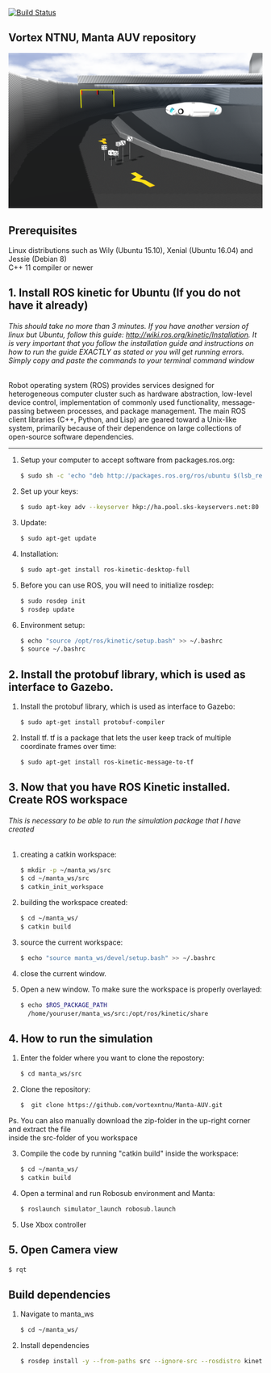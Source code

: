 [![Build Status](https://travis-ci.com/vortexntnu/manta-auv.svg?branch=master)](https://travis-ci.com/vortexntnu/manta-auv)
## Vortex NTNU, Manta AUV repository

![MANTA](manta_underwater_robosub.png)

## Prerequisites

Linux distributions such as Wily (Ubuntu 15.10), Xenial (Ubuntu 16.04) and Jessie (Debian 8)<br />
C++ 11 compiler or newer


## 1. Install ROS kinetic for Ubuntu (If you do not have it already) ##

###### This should take no more than 3 minutes. If you have another version of linux but Ubuntu, follow this guide: http://wiki.ros.org/kinetic/Installation. It is very important that you follow the installation guide and instructions on how to run the guide EXACTLY as stated or you will get running errors. Simply copy and paste the commands to your terminal command window ######

Robot operating system (ROS) provides services designed for heterogeneous computer cluster such as hardware abstraction, low-level device control, implementation of commonly used functionality, message-passing between processes, and package management. The main ROS client libraries (C++, Python, and Lisp) are geared toward a Unix-like system, primarily because of their dependence on large collections of open-source software dependencies.


-------------------------

1. Setup your computer to accept software from packages.ros.org:
	```bash
	$ sudo sh -c 'echo "deb http://packages.ros.org/ros/ubuntu $(lsb_release -sc) main" > /etc/apt/sources.list.d/ros-latest.list'
	```

2. Set up your keys:
	```bash
	$ sudo apt-key adv --keyserver hkp://ha.pool.sks-keyservers.net:80 --recv-key 421C365BD9FF1F717815A3895523BAEEB01FA116
	```

3. Update:
	```bash
	$ sudo apt-get update
	```

4. Installation:
	```bash
	$ sudo apt-get install ros-kinetic-desktop-full
	```

5. Before you can use ROS, you will need to initialize rosdep:
	```bash
	$ sudo rosdep init
	$ rosdep update
	```


6. Environment setup:
	```bash
	$ echo "source /opt/ros/kinetic/setup.bash" >> ~/.bashrc
	$ source ~/.bashrc
	```

## 2. Install the protobuf library, which is used as interface to Gazebo. ##

1. Install the protobuf library, which is used as interface to Gazebo:
	```bash
	$ sudo apt-get install protobuf-compiler
	```

2. Install tf. tf is a package that lets the user keep track of multiple coordinate frames over time:
	```bash
	$ sudo apt-get install ros-kinetic-message-to-tf
	```

## 3. Now that you have ROS Kinetic installed. Create ROS workspace ##
###### This is necessary to be able to run the simulation package that I have created

1. creating a catkin workspace:
	```bash
	$ mkdir -p ~/manta_ws/src
	$ cd ~/manta_ws/src
	$ catkin_init_workspace
	```

2. building the workspace created:
	```bash
	$ cd ~/manta_ws/
	$ catkin build
	```

3. source the current workspace:
	```bash
	$ echo "source manta_ws/devel/setup.bash" >> ~/.bashrc
	```

3. close the current window.

4. Open a new window. To make sure the workspace is properly overlayed:
	```bash
	$ echo $ROS_PACKAGE_PATH
	  /home/youruser/manta_ws/src:/opt/ros/kinetic/share
	```


## 4. How to run the simulation ##

1. Enter the folder where you want to clone the repostory:
	```bash
	$ cd manta_ws/src
	```

2. Clone the repository:
	```bash
	$  git clone https://github.com/vortexntnu/Manta-AUV.git
	```
Ps. You can also manually download the zip-folder in the up-right corner and extract the file <br />
inside the src-folder of you workspace

3. Compile the code by running "catkin build" inside the workspace:
	```bash
	$ cd ~/manta_ws/
	$ catkin build
	```

4. Open a terminal and run Robosub environment and Manta:
	```bash
	$ roslaunch simulator_launch robosub.launch
	```


7. Use Xbox controller

## 5. Open Camera view ##

```bash
$ rqt
```

## Build dependencies

1. Navigate to manta_ws
	```bash
	$ cd ~/manta_ws/
	```
2. Install dependencies
	```bash
	$ rosdep install -y --from-paths src --ignore-src --rosdistro kinetic
	```
